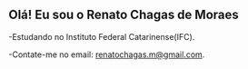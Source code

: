 ## Olá! Eu sou o Renato Chagas de Moraes

-Estudando no Instituto Federal Catarinense(IFC).

-Contate-me no email: renatochagas.m@gmail.com.
